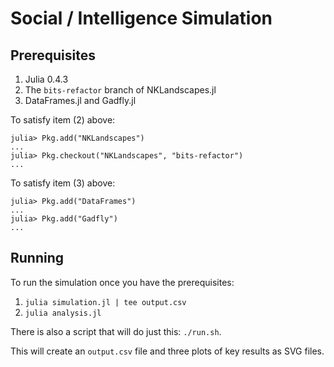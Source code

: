 # Social / Intelligence Simulation

## Prerequisites

  1. Julia 0.4.3
  2. The `bits-refactor` branch of NKLandscapes.jl
  3. DataFrames.jl and Gadfly.jl

To satisfy item (2) above:

```
julia> Pkg.add("NKLandscapes")
...
julia> Pkg.checkout("NKLandscapes", "bits-refactor")
...
```

To satisfy item (3) above:

```
julia> Pkg.add("DataFrames")
...
julia> Pkg.add("Gadfly")
...
```

## Running

To run the simulation once you have the prerequisites:

  1. `julia simulation.jl | tee output.csv`
  2. `julia analysis.jl`

There is also a script that will do just this: `./run.sh`.

This will create an `output.csv` file and three plots of key results as SVG
files.

